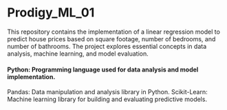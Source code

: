 # Prodigy_ML_01

This repository contains the implementation of a linear regression model to predict house prices based on square footage, number of bedrooms, and number of bathrooms. The project explores essential concepts in data analysis, machine learning, and model evaluation.

#### Python: Programming language used for data analysis and model implementation.
Pandas: Data manipulation and analysis library in Python.
Scikit-Learn: Machine learning library for building and evaluating predictive models.
